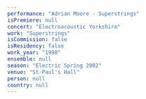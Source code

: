 ```yaml
---
performance: "Adrian Moore - Superstrings"
isPremiere: null
concert: "Electroacoustic Yorkshire"
work: "Superstrings"
isCommission: false
isResidency: false
work_year: "1998"
ensemble: null
season: "Electric Spring 2002"
venue: "St-Paul's Hall"
person: null
country: null
---
```


